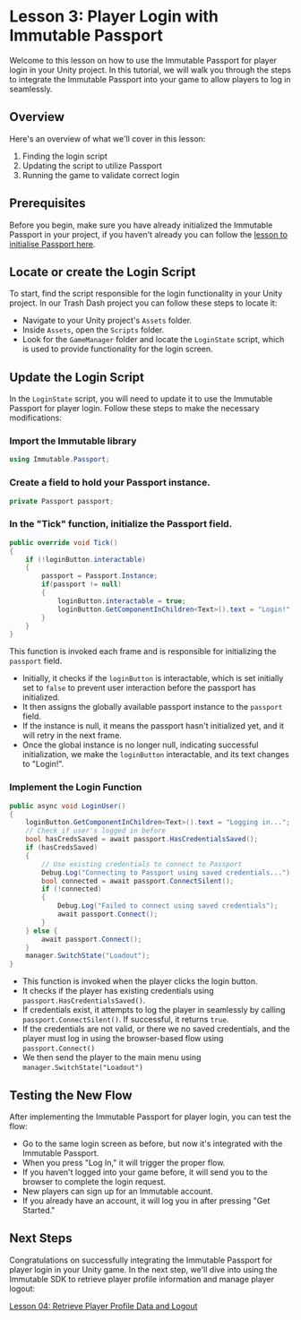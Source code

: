 # Lesson 3: Player Login with Immutable Passport

Welcome to this lesson on how to use the Immutable Passport for player login in your Unity project. In this tutorial, we will walk you through the steps to integrate the Immutable Passport into your game to allow players to log in seamlessly.

## Overview

Here's an overview of what we'll cover in this lesson:

1. Finding the login script
2. Updating the script to utilize Passport
3. Running the game to validate correct login

## Prerequisites

Before you begin, make sure you have already initialized the Immutable Passport in your project, if you haven't already you can follow the [lesson to initialise Passport here](../02-initialise-the-immutable-passport/README.md). 

## Locate or create the Login Script

To start, find the script responsible for the login functionality in your Unity project. In our Trash Dash project you can follow these steps to locate it:

- Navigate to your Unity project's `Assets` folder.
- Inside `Assets`, open the `Scripts` folder.
- Look for the `GameManager` folder and locate the `LoginState` script, which is used to provide functionality for the login screen.


## Update the Login Script

In the `LoginState` script, you will need to update it to use the Immutable Passport for player login. Follow these steps to make the necessary modifications:

### Import the Immutable library

```csharp
using Immutable.Passport;
```

### Create a field to hold your Passport instance.
```csharp
private Passport passport;
```

### In the "Tick" function, initialize the Passport field.
```csharp
public override void Tick()
{
    if (!loginButton.interactable)        
    {
        passport = Passport.Instance;
        if(passport != null)
        {
            loginButton.interactable = true;
            loginButton.GetComponentInChildren<Text>().text = "Login!";
        }
    }
}
```

This function is invoked each frame and is responsible for initializing the `passport` field.

- Initially, it checks if the `loginButton` is interactable, which is set initially set to `false` to prevent user interaction before the passport has initialized.
- It then assigns the globally available passport instance to the `passport` field.
- If the instance is null, it means the passport hasn't initialized yet, and it will retry in the next frame.
- Once the global instance is no longer null, indicating successful initialization, we make the `loginButton` interactable, and its text changes to "Login!".

### Implement the Login Function
```csharp
public async void LoginUser() 
{
    loginButton.GetComponentInChildren<Text>().text = "Logging in...";
    // Check if user's logged in before
    bool hasCredsSaved = await passport.HasCredentialsSaved();
    if (hasCredsSaved)
    {
        // Use existing credentials to connect to Passport
        Debug.Log("Connecting to Passport using saved credentials...");
        bool connected = await passport.ConnectSilent();
        if (!connected)
        {
            Debug.Log("Failed to connect using saved credentials");
            await passport.Connect();
        }
    } else {
        await passport.Connect();
    }        
    manager.SwitchState("Loadout");
}
```

- This function is invoked when the player clicks the login button.
- It checks if the player has existing credentials using `passport.HasCredentialsSaved()`.
- If credentials exist, it attempts to log the player in seamlessly by calling `passport.ConnectSilent()`. If successful, it returns `true`.
- If the credentials are not valid, or there we no saved credentials, and the player must log in using the browser-based flow using `passport.Connect()`
- We then send the player to the main menu using `manager.SwitchState("Loadout")`


## Testing the New Flow

After implementing the Immutable Passport for player login, you can test the flow:

- Go to the same login screen as before, but now it's integrated with the Immutable Passport.
- When you press "Log In," it will trigger the proper flow.
- If you haven't logged into your game before, it will send you to the browser to complete the login request.
- New players can sign up for an Immutable account.
- If you already have an account, it will log you in after pressing "Get Started."

## Next Steps

Congratulations on successfully integrating the Immutable Passport for player login in your Unity game. In the next step, we'll dive into using the Immutable SDK to retrieve player profile information and manage player logout:

[Lesson 04: Retrieve Player Profile Data and Logout](../04-retrieve-player-data-and-logout/README.md)
